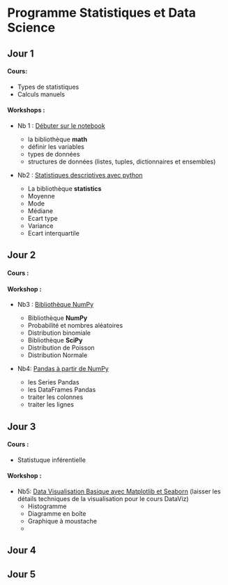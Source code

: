 # Programme Statistiques et Data Science


## Jour 1
#### Cours:
* Types de statistiques
* Calculs manuels

#### Workshops :
* Nb 1 : [Débuter sur le notebook](https://github.com/doudi0101/Statistiques-et-Data-Science/blob/main/1_d%C3%A9buter_sur_le_notebook.ipynb)
  * la bibliothèque **math**
  * définir les variables
  * types de données 
  * structures de données (listes, tuples, dictionnaires et ensembles)

* Nb2 : [Statistiques descriptives avec python](https://github.com/doudi0101/Statistiques-et-Data-Science/blob/main/2_statistiques_descriptives.ipynb)
  * La bibliothèque **statistics**
  * Moyenne
  * Mode
  * Médiane
  * Ecart type
  * Variance
  * Ecart interquartile 
 
## Jour 2
#### Cours :


#### Workshop :
* Nb3 : [Bibliothèque NumPy](https://github.com/doudi0101/Statistiques-et-Data-Science/blob/main/3_biblioth%C3%A8que_NumPy.ipynb)
  * Bibliothèque **NumPy**
  * Probabilité et nombres aléatoires
  * Distribution binomiale
  * Bibliothèque **SciPy**
  * Distribution de Poisson
  * Distribution Normale

* Nb4: [Pandas à partir de NumPy](https://github.com/doudi0101/Statistiques-et-Data-Science/blob/main/4_pandas_%C3%A0_partir_de_NumPy.ipynb)
  * les Series Pandas
  * les DataFrames Pandas
  * traiter les colonnes
  * traiter les lignes
 


## Jour 3
#### Cours :
* Statistuque inférentielle

#### Workshop :
* Nb5: [Data Visualisation Basique avec Matplotlib et Seaborn](https://github.com/doudi0101/Statistiques-et-Data-Science/blob/main/5_dataviz_basique_matplotlib_seaborn.ipynb) (laisser les détails techniques de la visualisation pour le cours DataViz)
  * Histogramme
  * Diagramme en boîte
  * Graphique à moustache
  * 

## Jour 4


## Jour 5

